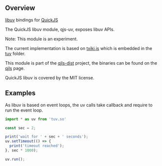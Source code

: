 ## Overview

[libuv](https://libuv.org/) bindings for [QuickJS](https://bellard.org/quickjs/)

The QuickJS libuv module, qjs-uv, exposes libuv APIs.

Note: This module is an experiment.

The current implementation is based on [txiki.js](https://github.com/saghul/txiki.js) which is embedded in the [tuv](tuv) folder.

This module is part of the [qjls-dist](https://github.com/javalikescript/qjls-dist) project,
the binaries can be found on the [qjls](http://javalikescript.free.fr/quickjs/) page.

QuickJS libuv is covered by the MIT license.


## Examples

As libuv is based on event loops, the uv calls take callback and require to run the event loop.

```js
import * as uv from 'tuv.so'

const sec = 2;

print('wait for ' + sec + ' seconds');
uv.setTimeout(() => {
  print('timeout reached');
}, sec * 1000);

uv.run();
```
